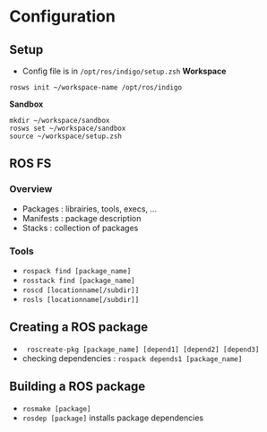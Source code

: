# Configuration

## Setup
* Config file is in `/opt/ros/indigo/setup.zsh`
**Workspace**
```
rosws init ~/workspace-name /opt/ros/indigo
```

**Sandbox**
```
mkdir ~/workspace/sandbox
rosws set ~/workspace/sandbox
source ~/workspace/setup.zsh
```

## ROS FS
### Overview
* Packages : librairies, tools, execs, ...
* Manifests : package description
* Stacks : collection of packages

### Tools
* `rospack find [package_name]`
* `rosstack find [package_name]`
* `roscd [locationname[/subdir]]`
* `rosls [locationname[/subdir]]`

## Creating a ROS package
* ` roscreate-pkg [package_name] [depend1] [depend2] [depend3]`
* checking dependencies : `rospack depends1 [package_name]`

## Building a ROS package
* `rosmake [package]`
* `rosdep [package]` installs package dependencies
